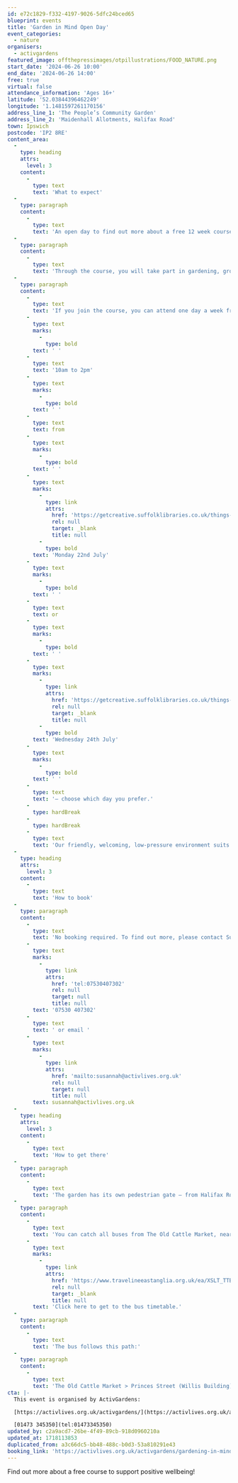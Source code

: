 ```yaml
---
id: e72c1829-f332-4197-9026-5dfc24bced65
blueprint: events
title: 'Garden in Mind Open Day'
event_categories:
  - nature
organisers:
  - activgardens
featured_image: offthepressimages/otpillustrations/FOOD_NATURE.png
start_date: '2024-06-26 10:00'
end_date: '2024-06-26 14:00'
free: true
virtual: false
attendance_information: 'Ages 16+'
latitude: '52.03844396462249'
longitude: '1.1481597261170156'
address_line_1: 'The People’s Community Garden'
address_line_2: 'Maidenhall Allotments, Halifax Road'
town: Ipswich
postcode: 'IP2 8RE'
content_area:
  -
    type: heading
    attrs:
      level: 3
    content:
      -
        type: text
        text: 'What to expect'
  -
    type: paragraph
    content:
      -
        type: text
        text: 'An open day to find out more about a free 12 week course supporting your mental wellbeing. '
  -
    type: paragraph
    content:
      -
        type: text
        text: 'Through the course, you will take part in gardening, growing and environmental activities, with the option to get involved in bee-keeping too. '
  -
    type: paragraph
    content:
      -
        type: text
        text: 'If you join the course, you can attend one day a week from'
      -
        type: text
        marks:
          -
            type: bold
        text: ' '
      -
        type: text
        text: '10am to 2pm'
      -
        type: text
        marks:
          -
            type: bold
        text: ' '
      -
        type: text
        text: from
      -
        type: text
        marks:
          -
            type: bold
        text: ' '
      -
        type: text
        marks:
          -
            type: link
            attrs:
              href: 'https://getcreative.suffolklibraries.co.uk/things-to-do/gardening-in-mind-summer-mondays'
              rel: null
              target: _blank
              title: null
          -
            type: bold
        text: 'Monday 22nd July'
      -
        type: text
        marks:
          -
            type: bold
        text: ' '
      -
        type: text
        text: or
      -
        type: text
        marks:
          -
            type: bold
        text: ' '
      -
        type: text
        marks:
          -
            type: link
            attrs:
              href: 'https://getcreative.suffolklibraries.co.uk/things-to-do/gardening-in-mind-summer-wednesdays'
              rel: null
              target: _blank
              title: null
          -
            type: bold
        text: 'Wednesday 24th July'
      -
        type: text
        marks:
          -
            type: bold
        text: ' '
      -
        type: text
        text: '– choose which day you prefer.'
      -
        type: hardBreak
      -
        type: hardBreak
      -
        type: text
        text: 'Our friendly, welcoming, low-pressure environment suits people who are living with severe mental ill health. We offer a broad-based, well-rounded and multi-faceted learning /volunteering programme. We connect people into a community project which feels like a family and promotes healthy lifestyles.'
  -
    type: heading
    attrs:
      level: 3
    content:
      -
        type: text
        text: 'How to book'
  -
    type: paragraph
    content:
      -
        type: text
        text: 'No booking required. To find out more, please contact Susannah on '
      -
        type: text
        marks:
          -
            type: link
            attrs:
              href: 'tel:07530407302'
              rel: null
              target: null
              title: null
        text: '07530 407302'
      -
        type: text
        text: ' or email '
      -
        type: text
        marks:
          -
            type: link
            attrs:
              href: 'mailto:susannah@activlives.org.uk'
              rel: null
              target: null
              title: null
        text: susannah@activlives.org.uk
  -
    type: heading
    attrs:
      level: 3
    content:
      -
        type: text
        text: 'How to get there'
  -
    type: paragraph
    content:
      -
        type: text
        text: 'The garden has its own pedestrian gate – from Halifax Road, walk down the roadway (not accessible to vehicles from either end), keeping the allotment site on your left and Bourne Vale Social Club on your right – the gate is a short walk along the pavement on the left hand side. From Wherstead Road, look out for Orwell’s furniture shop and turn into the roadway opposite, which leads under the railway bridge (if you are in a car, park between the trees – if you go under the bridge you may get stuck or have a long way to reverse), walk up the roadway, pass the main allotment gates, and our pedestrian gate will be on your right.'
  -
    type: paragraph
    content:
      -
        type: text
        text: 'You can catch all buses from The Old Cattle Market, near The Buttermarket shopping mall. '
      -
        type: text
        marks:
          -
            type: link
            attrs:
              href: 'https://www.travelineeastanglia.org.uk/ea/XSLT_TTB_REQUEST?language=en&dateDay=20130813&command=direct&net=suf&line=02016&sup=%20&project=y08&direction=R&contentFilter=TIMINGPOINTS&outputFormat=0&itdLPxx_displayHeader=false&itdLPxx_operatorCodeForTTB=731IB'
              rel: null
              target: _blank
              title: null
        text: 'Click here to get to the bus timetable.'
  -
    type: paragraph
    content:
      -
        type: text
        text: 'The bus follows this path:'
  -
    type: paragraph
    content:
      -
        type: text
        text: 'The Old Cattle Market > Princes Street (Willis Building) > Burrell Road > Stoke Street > Austin Street > Wherstead Road > Luther Road > Belstead Avenue > Maidenhall Approach > then a short walk along Halifax Road until you reach the garden.'
cta: |-
  This event is organised by ActivGardens:

  [https://activlives.org.uk/activgardens/](https://activlives.org.uk/activgardens/) 

  [01473 345350](tel:01473345350)
updated_by: c2a9acd7-26be-4f49-89cb-918d0960210a
updated_at: 1718113853
duplicated_from: a3c66dc5-bb48-488c-b0d3-53a810291e43
booking_link: 'https://activlives.org.uk/activgardens/gardening-in-mind/'
---
```

Find out more about a free course to support positive wellbeing!